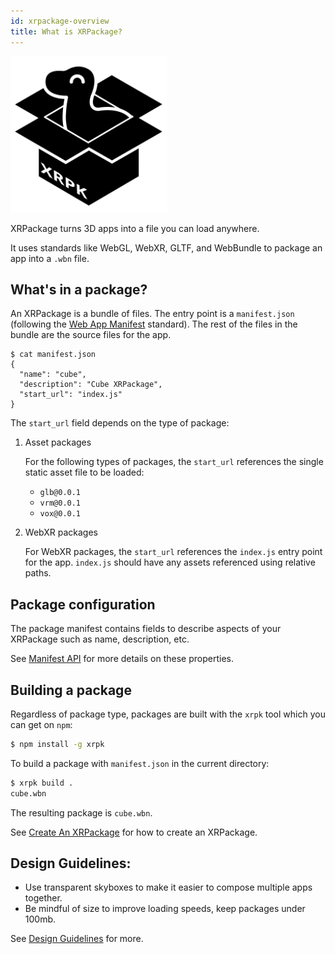 ```yaml
---
id: xrpackage-overview
title: What is XRPackage?
---
```


<img src="/img/xrpk-logo.png" width="250px" height="250px" />

XRPackage turns 3D apps into a file you can load anywhere.

It uses standards like WebGL, WebXR, GLTF, and WebBundle to package an app into a `.wbn` file.

## What's in a package?

An XRPackage is a bundle of files. The entry point is a `manifest.json` (following the <a href="https://developer.mozilla.org/en-US/docs/Web/Manifest" target="_blank" rel="noopener noreferrer">Web App Manifest</a> standard). The rest of the files in the bundle are the source files for the app.

```
$ cat manifest.json
{
  "name": "cube",
  "description": "Cube XRPackage",
  "start_url": "index.js"
}
```

The `start_url` field depends on the type of package:

1. Asset packages

   For the following types of packages, the `start_url` references the single static asset file to be loaded:

   - `glb@0.0.1`
   - `vrm@0.0.1`
   - `vox@0.0.1`

2) WebXR packages

   For WebXR packages, the `start_url` references the `index.js` entry point for the app. `index.js` should have any assets referenced using relative paths.

## Package configuration

The package manifest contains fields to describe aspects of your XRPackage such as name, description, etc.

See [Manifest API](./manifest-api.md) for more details on these properties.

## Building a package

Regardless of package type, packages are built with the `xrpk` tool which you can get on `npm`:

```bash
$ npm install -g xrpk
```

To build a package with `manifest.json` in the current directory:

```bash
$ xrpk build .
cube.wbn
```

The resulting package is `cube.wbn`.

See [Create An XRPackage](./creating-an-xrpk.md) for how to create an XRPackage.

## Design Guidelines:

- Use transparent skyboxes to make it easier to compose multiple apps together.
- Be mindful of size to improve loading speeds, keep packages under 100mb.

See [Design Guidelines](./xrpackage-design-guidelines.md) for more.
